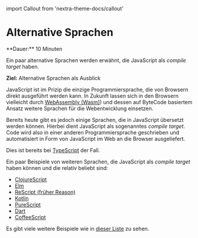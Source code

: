 import Callout from 'nextra-theme-docs/callout'

# Alternative Sprachen

<Callout>  
  **Dauer:** 10 Minuten

  Ein paar alternative Sprachen werden erwähnt, 
  die JavaScript als _compile target_ haben.

  **Ziel:** Alternative Sprachen als Ausblick
</Callout>

JavaScript ist im Prizip die einzige 
Programmiersprache, die von Browsern direkt 
ausgeführt werden kann. In Zukunft lassen sich 
in den Browsern vielleicht durch 
[WebAssembly (Wasm)](https://webassembly.org/)) 
und dessen auf ByteCode basiertem Ansatz 
weitere Sprachen für die Webentwicklung einsetzen.

Bereits heute gibt es jedoch einige Sprachen,
die in JavaScript übersetzt werden können.
Hierbei dient JavaScript als sogenanntes
_compile target_. Code wird also in
einer anderen Programmiersprache geschrieben 
und automatisiert in Form von JavaScript im
Web an die Browser ausgeliefert.

Dies ist bereits bei 
[TypeScript](/prog/10-misc/typescript) der Fall.

Ein paar Beispiele von weiteren Sprachen, die 
JavaScript als _compile target_ haben können 
und die relativ beliebt sind:

- [ClojureScript](https://clojurescript.org)
- [Elm](https://elm-lang.org)
- [ReScript (früher Reason)](https://rescript-lang.org)
- [Kotlin](https://kotlinlang.org/docs/js-overview.html)
- [PureScript](https://www.purescript.org)
- [Dart](https://dart.dev/tools/dart2js)
- [CoffeeScript](https://coffeescript.org)

Es gibt viele weitere Beispiele wie in
[dieser Liste](https://github.com/jashkenas/coffeescript/wiki/List-of-languages-that-compile-to-JS) 
zu sehen.
